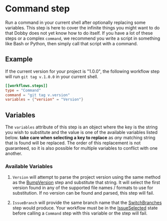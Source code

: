 # Command step

Run a command in your current shell after optionally replacing some variables. This step is here to cover the infinite things you might want to do that Dobby does not yet know how to do itself. If you have a lot of these steps or a complex `command`, we recommend you write a script in something like Bash or Python, then simply call that script with a command.

## Example

If the current version for your project is "1.0.0", the following workflow step will run `git tag v.1.0.0` in your current shell.

```toml
[[workflows.steps]]
type = "Command"
command = "git tag v.version"
variables = {"version" = "Version"}
```

## Variables

The `variables` attribute of this step is an object where the key is the string you wish to substitute and the value is one of the available variables listed below. **take care when selecting a key to replace** as _any_ matching string that is found will be replaced. The order of this replacement is not guaranteed, so it is also possible for multiple variables to conflict with one another.

### Available Variables

1. `Version` will attempt to parse the project version using the same method as the [BumpVersion] step and substitute that string. It will select the first version found in any of the supported file names / formats to use for substitution. If no version can be found and parsed, this step will fail.

1. `IssueBranch` will provide the same branch name that the [SwitchBranches] step would produce. Your workflow must be in the [IssueSelected] state before calling a `Command` step with this variable or the step will fail.

[bumpversion]: ./BumpVersion.md
[switchbranches]: ./SwitchBranches.md
[issueselected]: ../../state/IssueSelected.md
